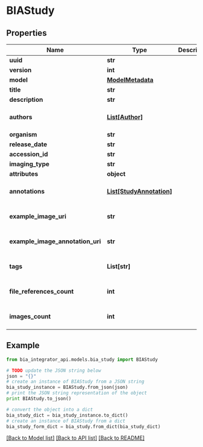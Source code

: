 # BIAStudy


## Properties
Name | Type | Description | Notes
------------ | ------------- | ------------- | -------------
**uuid** | **str** |  | 
**version** | **int** |  | 
**model** | [**ModelMetadata**](ModelMetadata.md) |  | [optional] 
**title** | **str** |  | 
**description** | **str** |  | 
**authors** | [**List[Author]**](Author.md) |  | [optional] [default to []]
**organism** | **str** |  | 
**release_date** | **str** |  | 
**accession_id** | **str** |  | 
**imaging_type** | **str** |  | [optional] 
**attributes** | **object** |  | [optional] 
**annotations** | [**List[StudyAnnotation]**](StudyAnnotation.md) |  | [optional] [default to []]
**example_image_uri** | **str** |  | [optional] [default to '']
**example_image_annotation_uri** | **str** |  | [optional] [default to '']
**tags** | **List[str]** |  | [optional] [default to []]
**file_references_count** | **int** |  | [optional] [default to 0]
**images_count** | **int** |  | [optional] [default to 0]

## Example

```python
from bia_integrator_api.models.bia_study import BIAStudy

# TODO update the JSON string below
json = "{}"
# create an instance of BIAStudy from a JSON string
bia_study_instance = BIAStudy.from_json(json)
# print the JSON string representation of the object
print BIAStudy.to_json()

# convert the object into a dict
bia_study_dict = bia_study_instance.to_dict()
# create an instance of BIAStudy from a dict
bia_study_form_dict = bia_study.from_dict(bia_study_dict)
```
[[Back to Model list]](../README.md#documentation-for-models) [[Back to API list]](../README.md#documentation-for-api-endpoints) [[Back to README]](../README.md)


